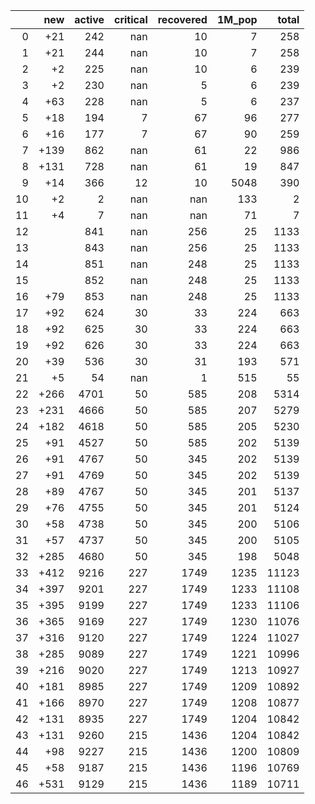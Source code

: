 |    |   new |   active |   critical |   recovered |   1M_pop |   total |
|---:|------:|---------:|-----------:|------------:|---------:|--------:|
|  0 |   +21 |      242 |        nan |          10 |        7 |     258 |
|  1 |   +21 |      244 |        nan |          10 |        7 |     258 |
|  2 |    +2 |      225 |        nan |          10 |        6 |     239 |
|  3 |    +2 |      230 |        nan |           5 |        6 |     239 |
|  4 |   +63 |      228 |        nan |           5 |        6 |     237 |
|  5 |   +18 |      194 |          7 |          67 |       96 |     277 |
|  6 |   +16 |      177 |          7 |          67 |       90 |     259 |
|  7 |  +139 |      862 |        nan |          61 |       22 |     986 |
|  8 |  +131 |      728 |        nan |          61 |       19 |     847 |
|  9 |   +14 |      366 |         12 |          10 |     5048 |     390 |
| 10 |    +2 |        2 |        nan |         nan |      133 |       2 |
| 11 |    +4 |        7 |        nan |         nan |       71 |       7 |
| 12 |       |      841 |        nan |         256 |       25 |    1133 |
| 13 |       |      843 |        nan |         256 |       25 |    1133 |
| 14 |       |      851 |        nan |         248 |       25 |    1133 |
| 15 |       |      852 |        nan |         248 |       25 |    1133 |
| 16 |   +79 |      853 |        nan |         248 |       25 |    1133 |
| 17 |   +92 |      624 |         30 |          33 |      224 |     663 |
| 18 |   +92 |      625 |         30 |          33 |      224 |     663 |
| 19 |   +92 |      626 |         30 |          33 |      224 |     663 |
| 20 |   +39 |      536 |         30 |          31 |      193 |     571 |
| 21 |    +5 |       54 |        nan |           1 |      515 |      55 |
| 22 |  +266 |     4701 |         50 |         585 |      208 |    5314 |
| 23 |  +231 |     4666 |         50 |         585 |      207 |    5279 |
| 24 |  +182 |     4618 |         50 |         585 |      205 |    5230 |
| 25 |   +91 |     4527 |         50 |         585 |      202 |    5139 |
| 26 |   +91 |     4767 |         50 |         345 |      202 |    5139 |
| 27 |   +91 |     4769 |         50 |         345 |      202 |    5139 |
| 28 |   +89 |     4767 |         50 |         345 |      201 |    5137 |
| 29 |   +76 |     4755 |         50 |         345 |      201 |    5124 |
| 30 |   +58 |     4738 |         50 |         345 |      200 |    5106 |
| 31 |   +57 |     4737 |         50 |         345 |      200 |    5105 |
| 32 |  +285 |     4680 |         50 |         345 |      198 |    5048 |
| 33 |  +412 |     9216 |        227 |        1749 |     1235 |   11123 |
| 34 |  +397 |     9201 |        227 |        1749 |     1233 |   11108 |
| 35 |  +395 |     9199 |        227 |        1749 |     1233 |   11106 |
| 36 |  +365 |     9169 |        227 |        1749 |     1230 |   11076 |
| 37 |  +316 |     9120 |        227 |        1749 |     1224 |   11027 |
| 38 |  +285 |     9089 |        227 |        1749 |     1221 |   10996 |
| 39 |  +216 |     9020 |        227 |        1749 |     1213 |   10927 |
| 40 |  +181 |     8985 |        227 |        1749 |     1209 |   10892 |
| 41 |  +166 |     8970 |        227 |        1749 |     1208 |   10877 |
| 42 |  +131 |     8935 |        227 |        1749 |     1204 |   10842 |
| 43 |  +131 |     9260 |        215 |        1436 |     1204 |   10842 |
| 44 |   +98 |     9227 |        215 |        1436 |     1200 |   10809 |
| 45 |   +58 |     9187 |        215 |        1436 |     1196 |   10769 |
| 46 |  +531 |     9129 |        215 |        1436 |     1189 |   10711 |